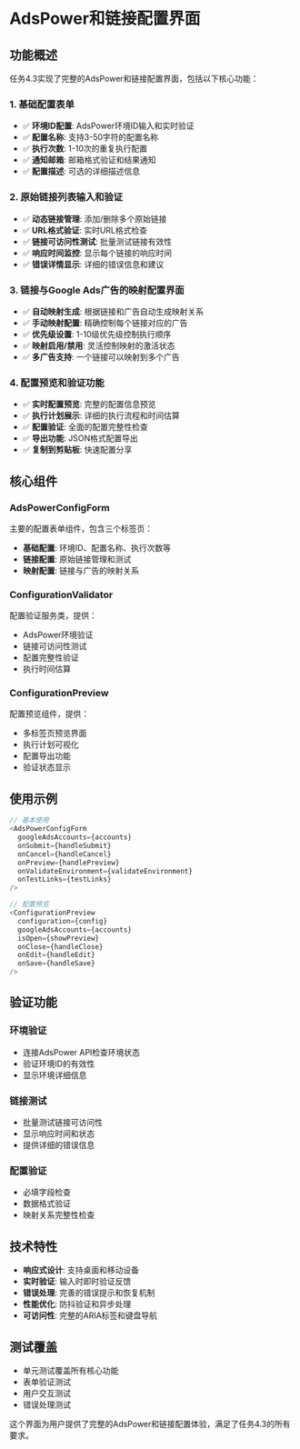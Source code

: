 # AdsPower和链接配置界面

## 功能概述

任务4.3实现了完整的AdsPower和链接配置界面，包括以下核心功能：

### 1. 基础配置表单
- ✅ **环境ID配置**: AdsPower环境ID输入和实时验证
- ✅ **配置名称**: 支持3-50字符的配置名称
- ✅ **执行次数**: 1-10次的重复执行配置
- ✅ **通知邮箱**: 邮箱格式验证和结果通知
- ✅ **配置描述**: 可选的详细描述信息

### 2. 原始链接列表输入和验证
- ✅ **动态链接管理**: 添加/删除多个原始链接
- ✅ **URL格式验证**: 实时URL格式检查
- ✅ **链接可访问性测试**: 批量测试链接有效性
- ✅ **响应时间监控**: 显示每个链接的响应时间
- ✅ **错误详情显示**: 详细的错误信息和建议

### 3. 链接与Google Ads广告的映射配置界面
- ✅ **自动映射生成**: 根据链接和广告自动生成映射关系
- ✅ **手动映射配置**: 精确控制每个链接对应的广告
- ✅ **优先级设置**: 1-10级优先级控制执行顺序
- ✅ **映射启用/禁用**: 灵活控制映射的激活状态
- ✅ **多广告支持**: 一个链接可以映射到多个广告

### 4. 配置预览和验证功能
- ✅ **实时配置预览**: 完整的配置信息预览
- ✅ **执行计划展示**: 详细的执行流程和时间估算
- ✅ **配置验证**: 全面的配置完整性检查
- ✅ **导出功能**: JSON格式配置导出
- ✅ **复制到剪贴板**: 快速配置分享

## 核心组件

### AdsPowerConfigForm
主要的配置表单组件，包含三个标签页：
- **基础配置**: 环境ID、配置名称、执行次数等
- **链接配置**: 原始链接管理和测试
- **映射配置**: 链接与广告的映射关系

### ConfigurationValidator
配置验证服务类，提供：
- AdsPower环境验证
- 链接可访问性测试
- 配置完整性验证
- 执行时间估算

### ConfigurationPreview
配置预览组件，提供：
- 多标签页预览界面
- 执行计划可视化
- 配置导出功能
- 验证状态显示

## 使用示例

```typescript
// 基本使用
<AdsPowerConfigForm
  googleAdsAccounts={accounts}
  onSubmit={handleSubmit}
  onCancel={handleCancel}
  onPreview={handlePreview}
  onValidateEnvironment={validateEnvironment}
  onTestLinks={testLinks}
/>

// 配置预览
<ConfigurationPreview
  configuration={config}
  googleAdsAccounts={accounts}
  isOpen={showPreview}
  onClose={handleClose}
  onEdit={handleEdit}
  onSave={handleSave}
/>
```

## 验证功能

### 环境验证
- 连接AdsPower API检查环境状态
- 验证环境ID的有效性
- 显示环境详细信息

### 链接测试
- 批量测试链接可访问性
- 显示响应时间和状态
- 提供详细的错误信息

### 配置验证
- 必填字段检查
- 数据格式验证
- 映射关系完整性检查

## 技术特性

- **响应式设计**: 支持桌面和移动设备
- **实时验证**: 输入时即时验证反馈
- **错误处理**: 完善的错误提示和恢复机制
- **性能优化**: 防抖验证和异步处理
- **可访问性**: 完整的ARIA标签和键盘导航

## 测试覆盖

- 单元测试覆盖所有核心功能
- 表单验证测试
- 用户交互测试
- 错误处理测试

这个界面为用户提供了完整的AdsPower和链接配置体验，满足了任务4.3的所有要求。